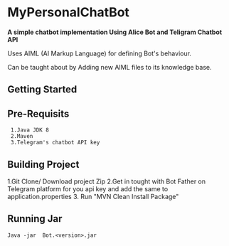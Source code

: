 MyPersonalChatBot
=====================

**A simple chatbot implementation Using Alice Bot and Teligram Chatbot API**

Uses AIML (AI Markup Language) for defining Bot's behaviour.

Can be taught about by Adding new AIML files to its knowledge base.

Getting Started
---------------
  
  Pre-Requisits 
  ---------
  
     1.Java JDK 8
     2.Maven 
     3.Telegram's chatbot API key

Building Project 
 ------------------
  1.Git Clone/ Download project Zip
  2.Get in tought with Bot Father on Telegram platform for you api key and add the same to application.properties
  3. Run "MVN Clean Install Package"

 
 
Running Jar 
 ---------
    Java -jar  Bot.<version>.jar
  
  
  
   


